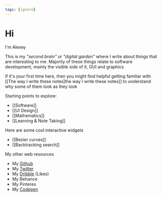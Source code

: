 ```yaml
---
tags: [ignore]
---
```


# Hi

I'm Alexey

This is my _"second brain"_ or _"digital garden"_ where I write about things that are interesting to me. Majority of these things relate to software development, mainly the visible side of it, GUI and graphics

If it's your first time here, then you might find helpful getting familiar
with [[The way I write these notes|the way I write these notes]] to understand why some of them look as
they look

Starting points to explore:

- [[Software]]
- [[UI Design]]
- [[Mathematics]]
- [[Learning & Note Taking]]

Here are some cool interactive widgets

- [[Bezier curves]]
- [[Backtracking search]]

My other web resources

- My [Github](https://github.com/alextheartisan)
- My [Twitter](https://twitter.com/alextheartisan)
- My [Dribble](https://dribbble.com/alextheartisan/likes) (Likes)
- My Behance
- My Pinteres
- My [Codepen](https://codepen.io/your-work?item_type=pen&grid_type=grid)

<!-- Here are some of my projects -->
